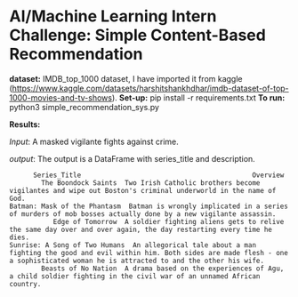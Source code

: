 # AI/Machine Learning Intern Challenge: Simple Content-Based Recommendation

**dataset:** IMDB_top_1000 dataset, I have imported it from kaggle (https://www.kaggle.com/datasets/harshitshankhdhar/imdb-dataset-of-top-1000-movies-and-tv-shows).
**Set-up:** pip install -r requirements.txt
**To run:** python3 simple_recommendation_sys.py

**Results:** 

_Input_: A masked vigilante fights against crime.

_output_: The output is a DataFrame with series_title and description.

          Series_Title                                           Overview
            The Boondock Saints  Two Irish Catholic brothers become vigilantes and wipe out Boston's criminal underworld in the name of God.
    Batman: Mask of the Phantasm  Batman is wrongly implicated in a series of murders of mob bosses actually done by a new vigilante assassin.
               Edge of Tomorrow  A soldier fighting aliens gets to relive the same day over and over again, the day restarting every time he dies.
    Sunrise: A Song of Two Humans  An allegorical tale about a man fighting the good and evil within him. Both sides are made flesh - one a sophisticated woman he is attracted to and the other his wife.
            Beasts of No Nation  A drama based on the experiences of Agu, a child soldier fighting in the civil war of an unnamed African country.





